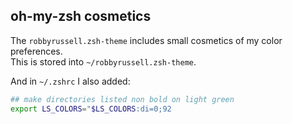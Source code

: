 
## oh-my-zsh cosmetics

The `robbyrussell.zsh-theme` includes small cosmetics of my color preferences. <br/>
This is stored into `~/robbyrussell.zsh-theme`.

And in `~/.zshrc` I also added:
```bash
## make directories listed non bold on light green
export LS_COLORS="$LS_COLORS:di=0;92
```

